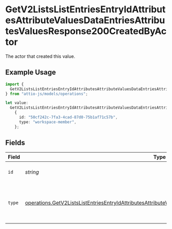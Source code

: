 # GetV2ListsListEntriesEntryIdAttributesAttributeValuesDataEntriesAttributesValuesResponse200CreatedByActor

The actor that created this value.

## Example Usage

```typescript
import {
  GetV2ListsListEntriesEntryIdAttributesAttributeValuesDataEntriesAttributesValuesResponse200CreatedByActor,
} from "attio-js/models/operations";

let value:
  GetV2ListsListEntriesEntryIdAttributesAttributeValuesDataEntriesAttributesValuesResponse200CreatedByActor =
    {
      id: "50cf242c-7fa3-4cad-87d0-75b1af71c57b",
      type: "workspace-member",
    };
```

## Fields

| Field                                                                                                                                                                                                                                    | Type                                                                                                                                                                                                                                     | Required                                                                                                                                                                                                                                 | Description                                                                                                                                                                                                                              |
| ---------------------------------------------------------------------------------------------------------------------------------------------------------------------------------------------------------------------------------------- | ---------------------------------------------------------------------------------------------------------------------------------------------------------------------------------------------------------------------------------------- | ---------------------------------------------------------------------------------------------------------------------------------------------------------------------------------------------------------------------------------------- | ---------------------------------------------------------------------------------------------------------------------------------------------------------------------------------------------------------------------------------------- |
| `id`                                                                                                                                                                                                                                     | *string*                                                                                                                                                                                                                                 | :heavy_minus_sign:                                                                                                                                                                                                                       | An ID to identify the actor.                                                                                                                                                                                                             |
| `type`                                                                                                                                                                                                                                   | [operations.GetV2ListsListEntriesEntryIdAttributesAttributeValuesDataEntriesAttributesValuesResponse200Type](../../models/operations/getv2listslistentriesentryidattributesattributevaluesdataentriesattributesvaluesresponse200type.md) | :heavy_minus_sign:                                                                                                                                                                                                                       | The type of actor. [Read more information on actor types here](/docs/actors).                                                                                                                                                            |